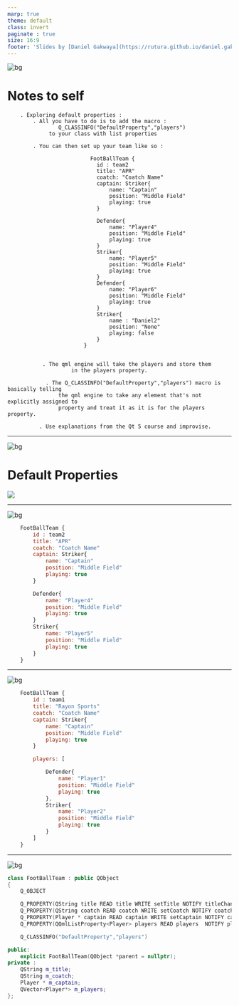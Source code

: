 ```yaml
---
marp: true
theme: default
class: invert
paginate : true
size: 16:9
footer: 'Slides by [Daniel Gakwaya](https://rutura.github.io/daniel.gakwaya/) at [LearnQtGuide](https://www.learnqt.guide/)'
---
```

![bg](images/slide_background.png)
# Notes to self

        . Exploring default properties :
            . All you have to do is to add the macro :
                    Q_CLASSINFO("DefaultProperty","players")
                 to your class with list properties

            . You can then set up your team like so :

                              FootBallTeam {
                                id : team2
                                title: "APR"
                                coatch: "Coatch Name"
                                captain: Striker{
                                    name: "Captain"
                                    position: "Middle Field"
                                    playing: true
                                }

                                Defender{
                                    name: "Player4"
                                    position: "Middle Field"
                                    playing: true
                                }
                                Striker{
                                    name: "Player5"
                                    position: "Middle Field"
                                    playing: true
                                }
                                Defender{
                                    name: "Player6"
                                    position: "Middle Field"
                                    playing: true
                                }
                                Striker{
                                    name : "Daniel2"
                                    position: "None"
                                    playing: false
                                }
                            }


               . The qml engine will take the players and store them
                        in the players property.

                . The Q_CLASSINFO("DefaultProperty","players") macro is basically telling
                    the qml engine to take any element that's not explicitly assigned to
                    property and treat it as it is for the players property.

              . Use explanations from the Qt 5 course and improvise. 
---
![bg](images/slide_background.png)
# Default Properties
![](images/1.png)

---
![bg](images/slide_background.png)
```qml
    FootBallTeam {
        id : team2
        title: "APR"
        coatch: "Coatch Name"
        captain: Striker{
            name: "Captain"
            position: "Middle Field"
            playing: true
        }

        Defender{
            name: "Player4"
            position: "Middle Field"
            playing: true
        }
        Striker{
            name: "Player5"
            position: "Middle Field"
            playing: true
        }
    }
```
---
![bg](images/slide_background.png)
```qml
    FootBallTeam {
        id : team1
        title: "Rayon Sports"
        coatch: "Coatch Name"
        captain: Striker{
            name: "Captain"
            position: "Middle Field"
            playing: true
        }

        players: [

            Defender{
                name: "Player1"
                position: "Middle Field"
                playing: true
            },
            Striker{
                name: "Player2"
                position: "Middle Field"
                playing: true
            }
        ]
    }
```

---
![bg](images/slide_background.png)
```c++
class FootBallTeam : public QObject
{
    Q_OBJECT

    Q_PROPERTY(QString title READ title WRITE setTitle NOTIFY titleChanged)
    Q_PROPERTY(QString coatch READ coatch WRITE setCoatch NOTIFY coatchChanged)
    Q_PROPERTY(Player * captain READ captain WRITE setCaptain NOTIFY captainChanged)
    Q_PROPERTY(QQmlListProperty<Player> players READ players  NOTIFY playersChanged)

    Q_CLASSINFO("DefaultProperty","players")

public:
    explicit FootBallTeam(QObject *parent = nullptr);
private : 
    QString m_title;
    QString m_coatch;
    Player * m_captain;
    QVector<Player*> m_players;
};
```













